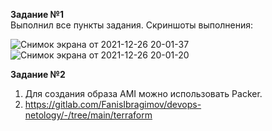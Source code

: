 **Задание №1**    
Выполнил все пункты задания. Скриншоты выполнения:  

![Снимок экрана от 2021-12-26 20-01-37](https://user-images.githubusercontent.com/87299405/147413780-78e9d043-df79-46f9-8683-594ecd08d2f4.png)
![Снимок экрана от 2021-12-26 20-01-20](https://user-images.githubusercontent.com/87299405/147413779-f258f66c-3a9c-455f-85ba-b821be6071d4.png)
   
**Задание №2**   
1. Для создания образа AMI можно использовать Packer.   
2. https://gitlab.com/FanisIbragimov/devops-netology/-/tree/main/terraform
